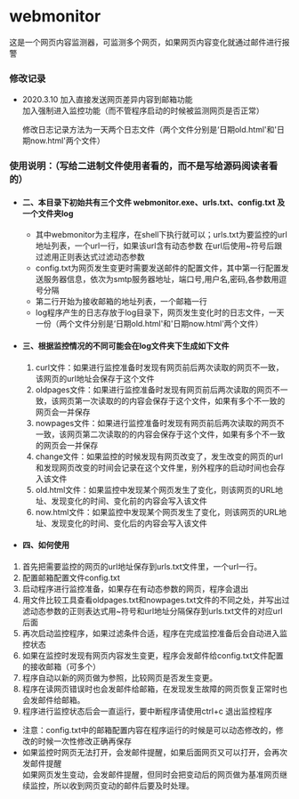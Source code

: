 # webmonitor
这是一个网页内容监测器，可监测多个网页，如果网页内容变化就通过邮件进行报警

### 修改记录

+ 2020.3.10
	加入直接发送网页差异内容到邮箱功能  
	加入强制进入监控功能（而不管程序启动的时候被监测网页是否正常）
	
	修改日志记录方法为一天两个日志文件（两个文件分别是‘日期old.html'和'日期now.html'两个文件）

### 使用说明：（写给二进制文件使用者看的，而不是写给源码阅读者看的）

 
+ #### 二、本目录下初始共有三个文件 webmonitor.exe、urls.txt、config.txt 及一个文件夹log  
  + 其中webmonitor为主程序，在shell下执行就可以；urls.txt为要监控的url地址列表，一个url一行，如果该url含有动态参数 在url后使用~符号后跟过滤用正则表达式过滤动态参数  
  + config.txt为网页发生变更时需要发送邮件的配置文件，其中第一行配置发送服务器信息，依次为smtp服务器地址，端口号,用户名,密码,各参数用逗号分隔  
  + 第二行开始为接收邮箱的地址列表，一个邮箱一行  
  + log程序产生的日志存放于log目录下，网页发生变化时的日志文件，一天一份（两个文件分别是‘日期old.html'和'日期now.html'两个文件）
+ #### 三、根据监控情况的不同可能会在log文件夹下生成如下文件  
  1. curl文件：如果进行监控准备时发现有网页前后两次读取的网页不一致，该网页的url地址会保存于这个文件  
  2. oldpages文件：如果进行监控准备时发现有网页前后两次读取的网页不一致，该网页第一次读取的的内容会保存于这个文件，如果有多个不一致的网页会一并保存  
  3. nowpages文件：如果进行监控准备时发现有网页前后两次读取的网页不一致，该网页第二次读取的的内容会保存于这个文件，如果有多个不一致的网页会一并保存  
  4. change文件：如果监控的时候发现有网页改变了，发生改变的网页的url 和发现网页改变的时间会记录在这个文件里，别外程序的启动时间也会存入该文件  
  5. old.html文件：如果监控中发现某个网页发生了变化，则该网页的URL地址、发现变化的时间、变化前的内容会写入该文件  
  6. now.html文件：如果监控中发现某个网页发生了变化，则该网页的URL地址、发现变化的时间、变化后的内容会写入该文件  

+ #### 四、如何使用  
1. 首先把需要监控的网页的url地址保存到urls.txt文件里，一个url一行。  
2. 配置邮箱配置文件config.txt  
3. 启动程序进行监控准备，如果存在有动态参数的网页，程序会退出  
4. 用文件比较工具查看oldpages.txt和nowpages.txt文件的不同之处，并写出过滤动态参数的正则表达式用~符号和url地址分隔保存到urls.txt文件的对应url后面  
5. 再次启动监控程序，如果过滤条件合适，程序在完成监控准备后会自动进入监控状态  
6. 如果在监控时发现有网页内容发生变更，程序会发邮件给config.txt文件配置的接收邮箱（可多个）  
7. 程序自动以新的网页做为参照，比较网页是否发生变更。
8. 程序在读网页错误时也会发邮件给邮箱，在发现发生故障的网页恢复正常时也会发邮件给邮箱。
9. 程序进行监控状态后会一直运行，要中断程序请使用ctrl+c 退出监控程序  

+ 注意：config.txt中的邮箱配置内容在程序运行的时候是可以动态修改的，修改的时候一次性修改正确再保存  
+ 如果监控时网页无法打开，会发邮件提醒，如果后面网页又可以打开，会再次发邮件提醒  
如果网页发生变动，会发邮件提醒，但同时会把变动后的网页做为基准网页继续监控，所以收到网页变动的邮件后要及时处理。  

